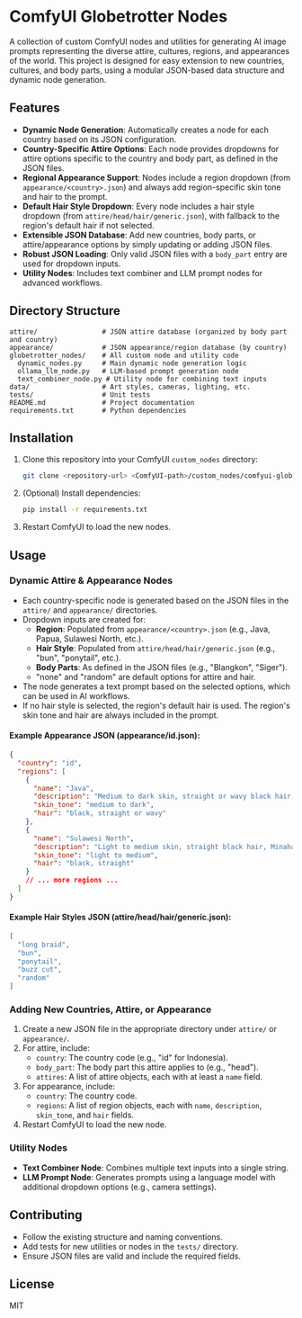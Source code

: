 # ComfyUI Globetrotter Nodes

A collection of custom ComfyUI nodes and utilities for generating AI image prompts representing the diverse attire, cultures, regions, and appearances of the world. This project is designed for easy extension to new countries, cultures, and body parts, using a modular JSON-based data structure and dynamic node generation.

## Features
- **Dynamic Node Generation**: Automatically creates a node for each country based on its JSON configuration.
- **Country-Specific Attire Options**: Each node provides dropdowns for attire options specific to the country and body part, as defined in the JSON files.
- **Regional Appearance Support**: Nodes include a region dropdown (from `appearance/<country>.json`) and always add region-specific skin tone and hair to the prompt.
- **Default Hair Style Dropdown**: Every node includes a hair style dropdown (from `attire/head/hair/generic.json`), with fallback to the region's default hair if not selected.
- **Extensible JSON Database**: Add new countries, body parts, or attire/appearance options by simply updating or adding JSON files.
- **Robust JSON Loading**: Only valid JSON files with a `body_part` entry are used for dropdown inputs.
- **Utility Nodes**: Includes text combiner and LLM prompt nodes for advanced workflows.

## Directory Structure
```
attire/                # JSON attire database (organized by body part and country)
appearance/            # JSON appearance/region database (by country)
globetrotter_nodes/    # All custom node and utility code
  dynamic_nodes.py     # Main dynamic node generation logic
  ollama_llm_node.py   # LLM-based prompt generation node
  text_combiner_node.py # Utility node for combining text inputs
data/                  # Art styles, cameras, lighting, etc.
tests/                 # Unit tests
README.md              # Project documentation
requirements.txt       # Python dependencies
```

## Installation
1. Clone this repository into your ComfyUI `custom_nodes` directory:
   ```sh
   git clone <repository-url> <ComfyUI-path>/custom_nodes/comfyui-globetrotter
   ```
2. (Optional) Install dependencies:
   ```sh
   pip install -r requirements.txt
   ```
3. Restart ComfyUI to load the new nodes.

## Usage
### Dynamic Attire & Appearance Nodes
- Each country-specific node is generated based on the JSON files in the `attire/` and `appearance/` directories.
- Dropdown inputs are created for:
  - **Region**: Populated from `appearance/<country>.json` (e.g., Java, Papua, Sulawesi North, etc.).
  - **Hair Style**: Populated from `attire/head/hair/generic.json` (e.g., "bun", "ponytail", etc.).
  - **Body Parts**: As defined in the JSON files (e.g., "Blangkon", "Siger").
  - "none" and "random" are default options for attire and hair.
- The node generates a text prompt based on the selected options, which can be used in AI workflows.
- If no hair style is selected, the region's default hair is used. The region's skin tone and hair are always included in the prompt.

#### Example Appearance JSON (appearance/id.json):
```json
{
  "country": "id",
  "regions": [
    {
      "name": "Java",
      "description": "Medium to dark skin, straight or wavy black hair, Javanese features.",
      "skin_tone": "medium to dark",
      "hair": "black, straight or wavy"
    },
    {
      "name": "Sulawesi North",
      "description": "Light to medium skin, straight black hair, Minahasan and other North Sulawesi features.",
      "skin_tone": "light to medium",
      "hair": "black, straight"
    }
    // ... more regions ...
  ]
}
```

#### Example Hair Styles JSON (attire/head/hair/generic.json):
```json
[
  "long braid",
  "bun",
  "ponytail",
  "buzz cut",
  "random"
]
```

### Adding New Countries, Attire, or Appearance
1. Create a new JSON file in the appropriate directory under `attire/` or `appearance/`.
2. For attire, include:
   - `country`: The country code (e.g., "id" for Indonesia).
   - `body_part`: The body part this attire applies to (e.g., "head").
   - `attires`: A list of attire objects, each with at least a `name` field.
3. For appearance, include:
   - `country`: The country code.
   - `regions`: A list of region objects, each with `name`, `description`, `skin_tone`, and `hair` fields.
4. Restart ComfyUI to load the new node.

### Utility Nodes
- **Text Combiner Node**: Combines multiple text inputs into a single string.
- **LLM Prompt Node**: Generates prompts using a language model with additional dropdown options (e.g., camera settings).

## Contributing
- Follow the existing structure and naming conventions.
- Add tests for new utilities or nodes in the `tests/` directory.
- Ensure JSON files are valid and include the required fields.

## License
MIT
